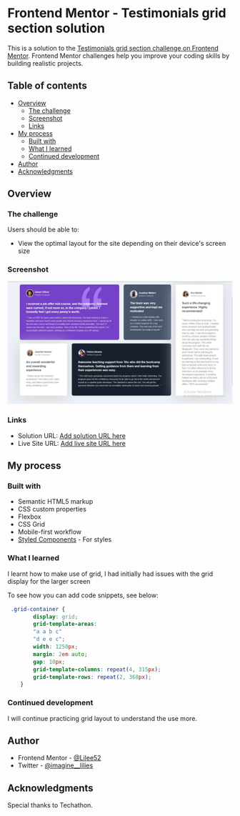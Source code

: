 # Frontend Mentor - Testimonials grid section solution

This is a solution to the [Testimonials grid section challenge on Frontend Mentor](https://www.frontendmentor.io/challenges/testimonials-grid-section-Nnw6J7Un7). Frontend Mentor challenges help you improve your coding skills by building realistic projects. 

## Table of contents

- [Overview](#overview)
  - [The challenge](#the-challenge)
  - [Screenshot](#screenshot)
  - [Links](#links)
- [My process](#my-process)
  - [Built with](#built-with)
  - [What I learned](#what-i-learned)
  - [Continued development](#continued-development)
- [Author](#author)
- [Acknowledgments](#acknowledgments)


## Overview

### The challenge

Users should be able to:

- View the optimal layout for the site depending on their device's screen size

### Screenshot

![](./Capture.JPG)

### Links

- Solution URL: [Add solution URL here](https://your-solution-url.com)
- Live Site URL: [Add live site URL here](https://your-live-site-url.com)

## My process

### Built with

- Semantic HTML5 markup
- CSS custom properties
- Flexbox
- CSS Grid
- Mobile-first workflow
- [Styled Components](https://styled-components.com/) - For styles


### What I learned

I learnt how to make use of grid, I had initially had issues
 with the grid display for the larger screen

To see how you can add code snippets, see below:


```css
 .grid-container {
        display: grid;
        grid-template-areas: 
        "a a b c"
        "d e e c";
        width: 1250px;
        margin: 2em auto;
        gap: 10px;
        grid-template-columns: repeat(4, 315px);
        grid-template-rows: repeat(2, 368px);
    }

```


### Continued development

I will continue practicing grid layout to understand the use more.


## Author

- Frontend Mentor - [@Lilee52](https://www.frontendmentor.io/profile/yourusername)
- Twitter - [@imagine__lilies](https://www.twitter.com/yourusername)


## Acknowledgments
Special thanks to Techathon.
